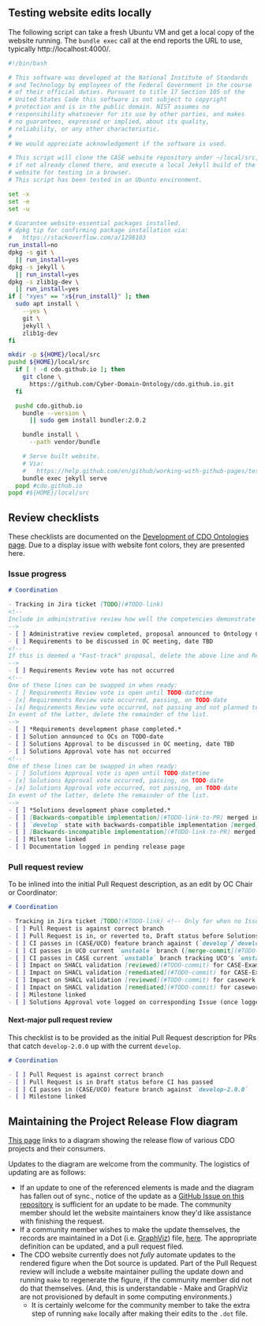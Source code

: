 ## Testing website edits locally

The following script can take a fresh Ubuntu VM and get a local copy of the website running. The `bundle exec` call at the end reports the URL to use, typically http://localhost:4000/.

```bash
#!/bin/bash

# This software was developed at the National Institute of Standards
# and Technology by employees of the Federal Government in the course
# of their official duties. Pursuant to title 17 Section 105 of the
# United States Code this software is not subject to copyright
# protection and is in the public domain. NIST assumes no
# responsibility whatsoever for its use by other parties, and makes
# no guarantees, expressed or implied, about its quality,
# reliability, or any other characteristic.
#
# We would appreciate acknowledgement if the software is used.

# This script will clone the CASE website repository under ~/local/src,
# if not already cloned there, and execute a local Jekyll build of the
# website for testing in a browser.
# This script has been tested in an Ubuntu environment.

set -x
set -e
set -u

# Guarantee website-essential packages installed.
# dpkg tip for confirming package installation via:
#   https://stackoverflow.com/a/1298103
run_install=no
dpkg -s git \
  || run_install=yes
dpkg -s jekyll \
  || run_install=yes
dpkg -s zlib1g-dev \
  || run_install=yes
if [ "xyes" == "x${run_install}" ]; then
  sudo apt install \
    --yes \
    git \
    jekyll \
    zlib1g-dev
fi

mkdir -p ${HOME}/local/src
pushd ${HOME}/local/src
  if [ ! -d cdo.github.io ]; then
    git clone \
      https://github.com/Cyber-Domain-Ontology/cdo.github.io.git
  fi

  pushd cdo.github.io
    bundle --version \
      || sudo gem install bundler:2.0.2

    bundle install \
      --path vendor/bundle

    # Serve built website.
    # Via:
    #   https://help.github.com/en/github/working-with-github-pages/testing-your-github-pages-site-locally-with-jekyll
    bundle exec jekyll serve
  popd #cdo.github.io
popd #${HOME}/local/src
```


## Review checklists

These checklists are documented on the [Development of CDO Ontologies page](https://cyberdomainontology.org/ontology/development/#review-checklists).  Due to a display issue with website font colors, they are presented here.


### Issue progress

```markdown
# Coordination

- Tracking in Jira ticket [TODO](#TODO-link)
<!--
Include in administrative review how well the competencies demonstrate the requirements.
-->
- [ ] Administrative review completed, proposal announced to Ontology Committees (OCs) on TODO-date
- [ ] Requirements to be discussed in OC meeting, date TBD
<!--
If this is deemed a "Fast-track" proposal, delete the above line and Requirements Review vote line.
-->
- [ ] Requirements Review vote has not occurred
<!--
One of these lines can be swapped in when ready:
- [ ] Requirements Review vote is open until TODO-datetime
- [x] Requirements Review vote occurred, passing, on TODO-date
- [x] Requirements Review vote occurred, not passing and not planned to revisit, on TODO-date
In event of the latter, delete the remainder of the list.
-->
- [ ] *Requirements development phase completed.*
- [ ] Solution announced to OCs on TODO-date
- [ ] Solutions Approval to be discussed in OC meeting, date TBD
- [ ] Solutions Approval vote has not occurred
<!--
One of these lines can be swapped in when ready:
- [ ] Solutions Approval vote is open until TODO-datetime
- [x] Solutions Approval vote occurred, passing, on TODO-date
- [x] Solutions Approval vote occurred, not passing, on TODO-date
In event of the latter, delete the remainder of the list.
-->
- [ ] *Solutions development phase completed.*
- [ ] [Backwards-compatible implementation](#TODO-link-to-PR) merged into `develop` for the next release
- [ ] `develop` state with backwards-compatible implementation [merged](#TODO-link-to-PR) into `develop-2.0.0`
- [ ] [Backwards-incompatible implementation](#TODO-link-to-PR) merged into `develop-2.0.0` (or *N/A*)
- [ ] Milestone linked
- [ ] Documentation logged in pending release page
```


### Pull request review

To be inlined into the initial Pull Request description, as an edit by OC Chair or Coordinator:

```markdown
# Coordination

- Tracking in Jira ticket [TODO](#TODO-link) <!-- Only for when no Issue is associated -->
- [ ] Pull Request is against correct branch
- [ ] Pull Request is in, or reverted to, Draft status before Solutions Approval vote has passed
- [ ] CI passes in (CASE/UCO) feature branch against (`develop`/`develop-2.0.0`)
- [ ] CI passes in UCO current `unstable` branch ([merge-commit](#TODO-commit))
- [ ] CI passes in CASE current `unstable` branch tracking UCO's `unstable` as submodule ([merge-commit](#TODO-commit)) <!--If this is a purely additive change, this box may be checked with a note of "*(skipped - additive change)*" -->
- [ ] Impact on SHACL validation [reviewed](#TODO-commit) for CASE-Examples
- [ ] Impact on SHACL validation [remediated](#TODO-commit) for CASE-Examples <!--In primary or feature branch, no ...validation-unstable.ttl files show negative impact from PR.-->
- [ ] Impact on SHACL validation [reviewed](#TODO-commit) for casework.github.io
- [ ] Impact on SHACL validation [remediated](#TODO-commit) for casework.github.io <!--In primary or feature branch, no ...validation-unstable.ttl files show negative impact from PR.-->
- [ ] Milestone linked
- [ ] Solutions Approval vote logged on corresponding Issue (once logged, can be taken out of Draft PR status) <!-- Non-applicable for PRs functioning under bugfix worflow -->
```


#### Next-major pull request review

This checklist is to be provided as the initial Pull Request description for PRs that catch `develop-2.0.0` up with the current `develop`.


```markdown
# Coordination

- [ ] Pull Request is against correct branch
- [ ] Pull Request is in Draft status before CI has passed
- [ ] CI passes in (CASE/UCO) feature branch against `develop-2.0.0`
- [ ] Milestone linked
```


## Maintaining the Project Release Flow diagram

[This page](https://cyberdomainontology.org/resources/project_release_flow.html) links to a diagram showing the release flow of various CDO projects and their consumers.

Updates to the diagram are welcome from the community.  The logistics of updating are as follows:

* If an update to one of the referenced elements is made and the diagram has fallen out of sync., notice of the update as a [GitHub Issue on this repository](https://github.com/Cyber-Domain-Ontology/cdo.github.io/issues) is sufficient for an update to be made.  The community member should let the website maintainers know they'd like assistance with finishing the request.
* If a community member wishes to make the update themselves, the records are maintained in a Dot (i.e. [GraphViz](https://graphviz.org/)) file, [here](https://github.com/Cyber-Domain-Ontology/cdo.github.io/blob/main/resources/project_release_flow.dot).  The appropriate definition can be updated, and a pull request filed.
* The CDO website currently does not *fully* automate updates to the rendered figure when the Dot source is updated.  Part of the Pull Request review will include a website maintainer pulling the update down and running `make` to regenerate the figure, if the community member did not do that themselves.  (And, this is understandable - Make and GraphViz are not provisioned by default in some computing environments.)
   - It is certainly welcome for the community member to take the extra step of running `make` locally after making their edits to the `.dot` file.
